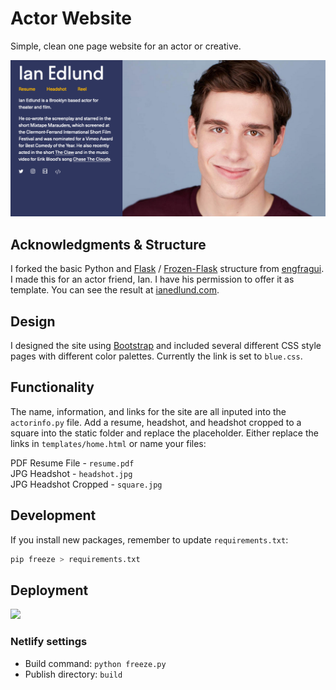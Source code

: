 # Actor Website
Simple, clean one page website for an actor or creative. 

![screenshot](screenshot.png)

## Acknowledgments & Structure
I forked the basic Python and [Flask](http://flask.pocoo.org/) / [Frozen-Flask](https://pythonhosted.org/Frozen-Flask/) structure from [engfragui](https://github.com/engfragui/personal-website). I made this for an actor friend, Ian. I have his permission to offer it as template. You can see the result at [ianedlund.com](http://ianedlund.com/). 

## Design
I designed the site using [Bootstrap](https://getbootstrap.com/) and included several different CSS style pages with different color palettes. Currently the link is set to ```blue.css```.

## Functionality
The name, information, and links for the site are all inputed into the `actorinfo.py` file. Add a resume, headshot, and headshot cropped to a square into the static folder and replace the placeholder. Either replace the links in ```templates/home.html``` or name your files:

PDF Resume File - ```resume.pdf``` \
JPG Headshot - ```headshot.jpg``` \
JPG Headshot Cropped - ```square.jpg``` 


## Development

If you install new packages, remember to update `requirements.txt`:

```sh
pip freeze > requirements.txt
```

## Deployment

<a href="https://www.netlify.com">
  <img src="https://www.netlify.com/img/global/badges/netlify-dark.svg"/>
</a>

### Netlify settings

* Build command: `python freeze.py`
* Publish directory: `build`
